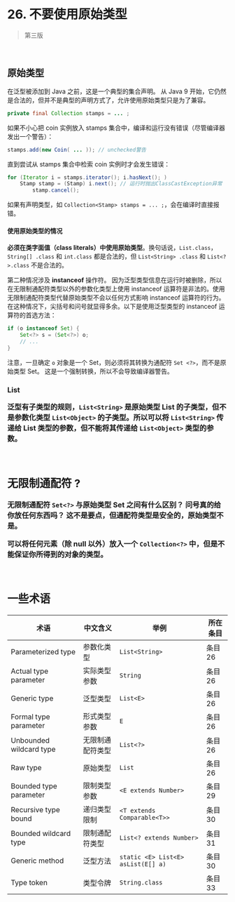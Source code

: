 # 26. 不要使用原始类型

> 第三版

​    

## 原始类型

在泛型被添加到 Java 之前，这是一个典型的集合声明。 从 Java 9 开始，它仍然是合法的，但并不是典型的声明方式了，允许使用原始类型只是为了兼容。

```java
private final Collection stamps = ... ;
```

如果不小心把 coin 实例放入 stamps 集合中，编译和运行没有错误（尽管编译器发出一个警告）：

```java
stamps.add(new Coin( ... )); // unchecked警告
```

直到尝试从 stamps 集合中检索 coin 实例时才会发生错误：

```java
for (Iterator i = stamps.iterator(); i.hasNext(); )
    Stamp stamp = (Stamp) i.next(); // 运行时抛出ClassCastException异常
        stamp.cancel();
```

如果有声明类型，如 `Collection<Stamp> stamps = ... ;`，会在编译时直接报错。

#### 使用原始类型的情况

**必须在类字面值（class literals）中使用原始类型**。换句话说，`List.class`，`String[] .class` 和 `int.class` 都是合法的，但 `List<String> .class` 和 `List<?>.class` 不是合法的。

第二种情况涉及 **instanceof** 操作符。 因为泛型类型信息在运行时被删除，所以在无限制通配符类型以外的参数化类型上使用 instanceof 运算符是非法的。使用无限制通配符类型代替原始类型不会以任何方式影响 instanceof 运算符的行为。在这种情况下，尖括号和问号就显得多余。以下是使用泛型类型的 instanceof 运算符的首选方法：

```java
if (o instanceof Set) {
    Set<?> s = (Set<?>) o;
    // ...
}
```

注意，一旦确定 `o` 对象是一个 Set，则必须将其转换为通配符 `Set <?>`，而不是原始类型 Set。 这是一个强制转换，所以不会导致编译器警告。

### List<Object>

泛型有子类型的规则，`List<String>` 是原始类型 List 的子类型，但不是参数化类型 `List<Object>` 的子类型。所以可以将 `List<String>` 传递给 List 类型的参数，但不能将其传递给 `List<Object>` 类型的参数。

​    

## 无限制通配符 ?

无限制通配符 `Set<?>` 与原始类型 Set 之间有什么区别？ 问号真的给你放任何东西吗？ 这不是要点，但通配符类型是安全的，原始类型不是。

可以将任何元素（除 null 以外）放入一个 `Collection<?>` 中，但是不能保证你所得到的对象的类型。

​    

## 一些术语

| 术语                    | 中文含义         | 举例                               | 所在条目 |
| ----------------------- | ---------------- | ---------------------------------- | -------- |
| Parameterized type      | 参数化类型       | `List<String>`                     | 条目 26  |
| Actual type parameter   | 实际类型参数     | `String`                           | 条目 26  |
| Generic type            | 泛型类型         | `List<E>`                          | 条目 26  |
| Formal type parameter   | 形式类型参数     | `E`                                | 条目 26  |
| Unbounded wildcard type | 无限制通配符类型 | `List<?>`                          | 条目 26  |
| Raw type                | 原始类型         | `List`                             | 条目 26  |
| Bounded type parameter  | 限制类型参数     | `<E extends Number>`               | 条目 29  |
| Recursive type bound    | 递归类型限制     | `<T extends Comparable<T>>`        | 条目 30  |
| Bounded wildcard type   | 限制通配符类型   | `List<? extends Number>`           | 条目 31  |
| Generic method          | 泛型方法         | `static <E> List<E> asList(E[] a)` | 条目 30  |
| Type token              | 类型令牌         | `String.class`                     | 条目 33  |